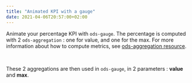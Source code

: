 ```yaml
---
title: "Animated KPI with a gauge"
date: 2021-04-06T20:57:00+02:00
---
```


Animate your percentage KPI with `ods-gauge`. 
The percentage is computed with 2 `ods-aggregation` : one for value, and one for the max. For more information about how to compute metrics, see [ods-aggregation resource](/widget-tricks/ods-aggregation).

 

These 2 aggregations are then used in `ods-gauge`, in 2 parameters : **value** and **max**.